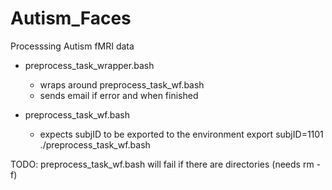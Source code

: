Autism_Faces
============

Processsing Autism fMRI data

* preprocess_task_wrapper.bash  
  * wraps around preprocess_task_wf.bash
  * sends email if error and when finished

* preprocess_task_wf.bash
  * expects subjID to be exported to the environment 
        export subjID=1101
        ./preprocess_task_wf.bash

TODO:
preprocess_task_wf.bash will fail if there are directories (needs rm -f)


